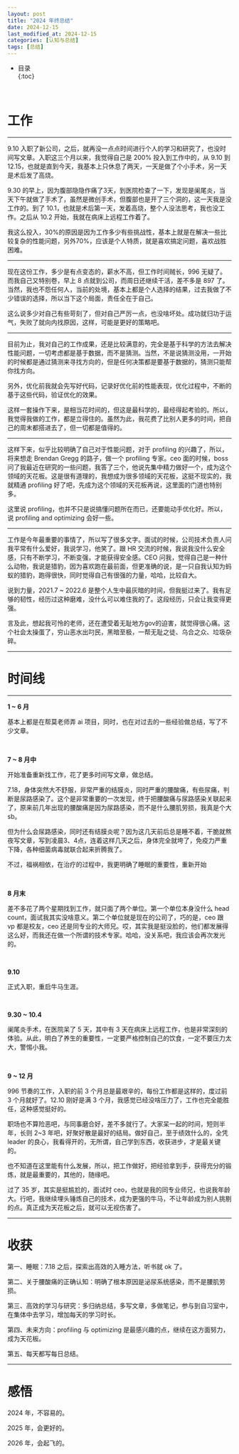 ```yaml
---
layout: post
title: "2024 年终总结"
date: 2024-12-15
last_modified_at: 2024-12-15
categories: [认知与总结]
tags: [总结]
---
```


* 目录  
{:toc}
<br/>

# 工作

---

9.10 入职了新公司，之后，就再没一点点时间进行个人的学习和研究了，也没时间写文章。入职这三个月以来，我觉得自己是 200% 投入到工作中的，从 9.10 到 12.15，也就是直到今天，我基本上只休息了两天，一天是做了个小手术，另一天是术后发了高烧。     

9.30 的早上，因为腹部隐隐作痛了3天，到医院检查了一下，发现是阑尾炎，当天下午就做了手术了，虽然是微创手术，但腹部也是开了三个洞的，这一天我是没工作的。到了 10.1，也就是术后第一天，发着高烧，整个人没法思考，我也没工作。之后从 10.2 开始，我就在病床上远程工作着了。    

我这么投入，30%的原因是因为工作多少有些挑战性，基本上就是在解决一些比较复杂的性能问题，另外70%，应该是个人特质，就是喜欢搞定问题，喜欢战胜困难。   

---

现在这份工作，多少是有点变态的，薪水不高，但工作时间贼长，996 无疑了。而我自己又特别卷，早上 8 点就到公司，而周日还继续干活，差不多是 897 了。当然，我也不怨任何人，当前的处境，基本上都是个人选择的结果，过去我做了不少错误的选择，所以当下这个局面，责任全在于自己。   

这么说多少对自己有些苛刻了，但对自己严厉一点，也没啥坏处。成功就归功于运气，失败了就向内找原因，这样，可能是更好的策略吧。   

---

目前为止，我对自己的工作成果，还是比较满意的，完全是基于科学的方法去解决性能问题，一切考虑都是基于数据，而不是猜测。当然，不是说猜测没用，一开始的时候都是通过猜测来寻找方向的，但是任何决策都是要基于数据的，猜测只能帮你找方向。   

另外，优化前我就会先写好代码，记录好优化前的性能表现，优化过程中，不断的基于这些代码，验证优化的效果。   

这样一套操作下来，是相当花时间的，但这是最科学的，最经得起考验的。所以，我觉得我做的工作，都是立得住的。虽然为此，我花费了比别人更多的时间，把自己的周末都搭进去了，但一切都是值得的。   

---

这样下来，似乎比较明确了自己对于性能问题，对于 profiling 的兴趣了，所以，将来想走 Brendan Gregg 的路子，做一个 profiling 专家。ceo 面的时候，boss 问了我最近在研究的一些问题，我答了三个，他说先集中精力做好一个，成为这个领域的天花板。这是很有道理的，我想成为很多领域的天花板，这挺不现实的，我就精通 profiling 好了吧，先成为这个领域的天花板再说，这里面的门道也特别多。   

这里说 profiling，也并不只是说搞懂问题所在而已，还要能动手优化好。所以，说 profiling and optimizing 会好一些。   

--- 

工作是今年最重要的事情了，所以写了很多文字。面试的时候，公司技术负责人问我平常有什么爱好，我说学习，他笑了。跟 HR 交流的时候，我说我没什么安全感，只有不断学习，不断变强，才能获得安全感。CEO 问我，觉得自己是一种什么动物，我说是猎豹，因为喜欢跑在最前面，但更准确的说，是一只自我认知为蚂蚁的猎豹，跑得很快，同时觉得自己有很强的力量，哈哈，比较自大。   

说到力量，2021.7 ~ 2022.6 是整个人生中最灰暗的时间，但我挺过来了。我有足够的韧性，经历过这种磨难，没什么可以难住我的了。这段经历，只会让我变得更强。  

言及此，想起我可怜的老师，还在遭受着无耻地方gov的迫害，就觉得很心痛。这个社会太操蛋了，穷山恶水出叼民，黑暗至极，一帮无耻之徒、乌合之众、垃圾杂碎。  

---

# 时间线

---

**1 ~ 6 月**    

基本上都是在帮莫老师弄 ai 项目，同时，也在对过去的一些经验做总结，写了不少文章。   

<br/>

**7 ~ 8 月中**     

开始准备重新找工作，花了更多时间写文章，做总结。  

7.18，身体突然大不舒服，非常严重的结膜炎，同时严重的腰酸痛，有些尿痛，判断是尿路感染了。这个是非常重要的一次发现，终于把腰酸痛与尿路感染关联起来了，原来前几年出现的腰酸痛是因为尿路感染，而不是什么腰肌劳损，我真是个大 sb。   

但为什么会尿路感染，同时还有结膜炎呢？因为这几天前后总是睡不着，干脆就熬夜写文章，写到凌晨3、4点，连着这样几天之后，身体完全就垮了，免疫力严重下降，各种细菌病毒就联合起来折腾我了。   

不过，福祸相依，在治疗的过程中，我更明确了睡眠的重要性，重新开始

<br/>

**8 月末**     

差不多花了两个星期找到工作，就只面了两个单位。第一个单位本身没什么 head count，面试我其实没啥意义。第二个单位就是现在的公司了，巧的是，ceo 跟 vp 都是校友，ceo 还是同专业的大师兄。哎，其实我是挺没脸的，他们都发展得这么好，而我还在做一个所谓的技术专家。哈哈，没关系吧，我应该会再次发光的。  

<br/>

**9.10**     

正式入职，重启牛马生涯。  

<br/>

**9.30 ~ 10.4**    

阑尾炎手术，在医院呆了 5 天，其中有 3 天在病床上远程工作，也是非常深刻的体验。从此，明白了养生的重要性，一定要严格控制自己的饮食，一定不要压力太大，警惕小我。   

<br/>

**9 ~ 12 月**      

996 节奏的工作，入职的前 3 个月总是最艰辛的，每份工作都是这样的，度过前 3 个月就好了。12.10 刚好是满 3 个月，我感觉已经没啥压力了，工作也完全能胜任，这种感觉挺好的。   

职场也不算险恶吧，与同事磨合好，差不多就行了。大家呆一起的时间，短则半年，长则 2~3 年吧，好聚好散是最好的结局。做好自己，至于绩效什么的，全凭 leader 的良心，我看得开的，无所谓，自己学到东西，收获进步，才是最关键的。    

也不知道在这里能有什么发展，所以，把工作做好，把经验拿到手，获得充分的锻炼，就是最重要的，其他的，随缘吧。  

过了 35 岁，其实是挺尴尬的，面试时 ceo，也就是我的同专业师兄，也说我年龄大。行吧，我继续埋头锤炼自己的技术，成为更强的牛马，不让年龄成为别人挑剔的点。真正成为天花板之后，就可以无视伤害了。   

---

# 收获

第一、睡眠：7.18 之后，探索出高效的入睡方法，听书就 ok 了。      

第二、关于腰酸痛的正确认知：明确了根本原因是泌尿系统感染，而不是腰肌劳损。    

第三、高效的学习与研究：多归纳总结，多写文章，多做笔记，参与到自习室中，在集体中去学习，增加每天的学习时长。     

第四、未来方向：profiling 与 optimizing 是最感兴趣的点，继续在这方面努力，成为天花板。    

第五、每天都写每日总结。   

---

# 感悟

2024 年，不容易的。  

2025 年，会更好的。  

2026 年，会起飞的。   